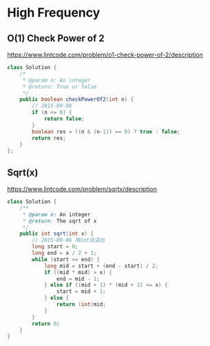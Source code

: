 # High Frequency

## O(1) Check Power of 2

https://www.lintcode.com/problem/o1-check-power-of-2/description

```java
class Solution {
    /*
     * @param n: An integer
     * @return: True or false
     */
    public boolean checkPowerOf2(int n) {
        // 2015-09-06
        if (n <= 0) {
            return false;
        }
        boolean res = ((n & (n-1)) == 0) ? true : false;
        return res;
    }
};
```


## Sqrt(x)

https://www.lintcode.com/problem/sqrtx/description

```java
class Solution {
    /**
     * @param x: An integer
     * @return: The sqrt of x
     */
    public int sqrt(int x) {
        // 2015-09-06 用int会溢出
        long start = 0;
        long end = x / 2 + 1;
        while (start <= end) {
            long mid = start + (end - start) / 2;
            if ((mid * mid) > x) {
                end = mid - 1;
            } else if ((mid + 1) * (mid + 1) <= x) {
                start = mid + 1;
            } else {
                return (int)mid;
            }
        }
        return 0;
    }
}
```
